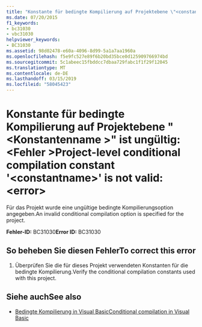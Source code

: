 ```yaml
---
title: "Konstante für bedingte Kompilierung auf Projektebene \"<constantname>' ist ungültig: <error>"
ms.date: 07/20/2015
f1_keywords:
- bc31030
- vbc31030
helpviewer_keywords:
- BC31030
ms.assetid: 98d02478-e60a-4096-8d99-5a1a7aa1960a
ms.openlocfilehash: f5e9fc527e89f6b20bd35bce0d125909766974bd
ms.sourcegitcommit: 5c1abeec15fbddcc7dbaa729fabc1f1f29f12045
ms.translationtype: MT
ms.contentlocale: de-DE
ms.lasthandoff: 03/15/2019
ms.locfileid: "58045423"
---
```

# <a name="project-level-conditional-compilation-constant-constantname-is-not-valid-error"></a><span data-ttu-id="88f1d-102">Konstante für bedingte Kompilierung auf Projektebene "\<Konstantenname >" ist ungültig: \<Fehler ></span><span class="sxs-lookup"><span data-stu-id="88f1d-102">Project-level conditional compilation constant '\<constantname>' is not valid: \<error></span></span>
<span data-ttu-id="88f1d-103">Für das Projekt wurde eine ungültige bedingte Kompilierungsoption angegeben.</span><span class="sxs-lookup"><span data-stu-id="88f1d-103">An invalid conditional compilation option is specified for the project.</span></span>  
  
 <span data-ttu-id="88f1d-104">**Fehler-ID:** BC31030</span><span class="sxs-lookup"><span data-stu-id="88f1d-104">**Error ID:** BC31030</span></span>  
  
## <a name="to-correct-this-error"></a><span data-ttu-id="88f1d-105">So beheben Sie diesen Fehler</span><span class="sxs-lookup"><span data-stu-id="88f1d-105">To correct this error</span></span>  
  
1.  <span data-ttu-id="88f1d-106">Überprüfen Sie die für dieses Projekt verwendeten Konstanten für die bedingte Kompilierung.</span><span class="sxs-lookup"><span data-stu-id="88f1d-106">Verify the conditional compilation constants used with this project.</span></span>  
  
## <a name="see-also"></a><span data-ttu-id="88f1d-107">Siehe auch</span><span class="sxs-lookup"><span data-stu-id="88f1d-107">See also</span></span>

- [<span data-ttu-id="88f1d-108">Bedingte Kompilierung in Visual Basic</span><span class="sxs-lookup"><span data-stu-id="88f1d-108">Conditional compilation in Visual Basic</span></span>](~/docs/visual-basic/programming-guide/program-structure/conditional-compilation.md)
